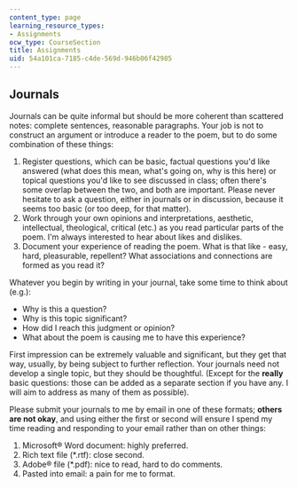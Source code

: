 ```yaml
---
content_type: page
learning_resource_types:
- Assignments
ocw_type: CourseSection
title: Assignments
uid: 54a101ca-7185-c4de-569d-946b06f42985
---
```


Journals
--------

Journals can be quite informal but should be more coherent than scattered notes: complete sentences, reasonable paragraphs. Your job is not to construct an argument or introduce a reader to the poem, but to do some combination of these things:

1.  Register questions, which can be basic, factual questions you'd like answered (what does this mean, what's going on, why is this here) or topical questions you'd like to see discussed in class; often there's some overlap between the two, and both are important. Please never hesitate to ask a question, either in journals or in discussion, because it seems too basic (or too deep, for that matter).
2.  Work through your own opinions and interpretations, aesthetic, intellectual, theological, critical (etc.) as you read particular parts of the poem. I'm always interested to hear about likes and dislikes.
3.  Document your experience of reading the poem. What is that like - easy, hard, pleasurable, repellent? What associations and connections are formed as you read it?

Whatever you begin by writing in your journal, take some time to think about (e.g.):

*   Why is this a question?
*   Why is this topic significant?
*   How did I reach this judgment or opinion?
*   What about the poem is causing me to have this experience?

First impression can be extremely valuable and significant, but they get that way, usually, by being subject to further reflection. Your journals need not develop a single topic, but they should be thoughtful. (Except for the **really** basic questions: those can be added as a separate section if you have any. I will aim to address as many of them as possible).

Please submit your journals to me by email in one of these formats; **others are not okay**, and using either the first or second will ensure I spend my time reading and responding to your email rather than on other things:

1.  Microsoft® Word document: highly preferred.
2.  Rich text file (\*.rtf): close second.
3.  Adobe® file (\*.pdf): nice to read, hard to do comments.
4.  Pasted into email: a pain for me to format.